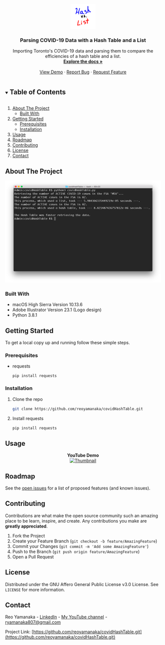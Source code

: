<!--
*** Thanks for checking out this project. If you have a suggestion
*** that would make this better, please fork the repo and create a pull request
*** or simply open an issue with the tag "enhancement".
***
-->

<!-- PROJECT LOGO -->
<br />
<p align="center">
  <a href="https://github.com/reoyamanaka/cost_visualizer.git">
    <img src="images/covidHashTable.gif" alt="Logo" width="80" height="80">
  </a>

  <h3 align="center">Parsing COVID-19 Data with a Hash Table and a List</h3>

  <p align="center">
    Importing Toronto's COVID-19 data and parsing them to compare the efficiencies of a hash table and a list. 
    <br />
    <a href="https://github.com/reoyamanaka/covidHashTable.git"><strong>Explore the docs »</strong></a>
    <br />
    <br />
    <a href="">View Demo</a>
    ·
    <a href="https://github.com/reoyamanaka/covidHashTable/issues">Report Bug</a>
    ·
    <a href="https://github.com/reoyamanaka/covidHashTable/issues">Request Feature</a>
  </p>
</p>



<!-- TABLE OF CONTENTS -->
<details open="open">
  <summary><h2 style="display: inline-block">Table of Contents</h2></summary>
  <ol>
    <li>
      <a href="#about-the-project">About The Project</a>
      <ul>
        <li><a href="#built-with">Built With</a></li>
      </ul>
    </li>
    <li>
      <a href="#getting-started">Getting Started</a>
      <ul>
        <li><a href="#prerequisites">Prerequisites</a></li>
        <li><a href="#installation">Installation</a></li>
      </ul>
    </li>
    <li><a href="#usage">Usage</a></li>
    <li><a href="#roadmap">Roadmap</a></li>
    <li><a href="#contributing">Contributing</a></li>
    <li><a href="#license">License</a></li>
    <li><a href="#contact">Contact</a></li>
  </ol>
</details>



<!-- ABOUT THE PROJECT -->
## About The Project

<p align="left">
  <img src="images/0.png" width="729" height="330">
</p>

### Built With

* macOS High Sierra Version 10.13.6
* Adobe Illustrator Version 23.1 (Logo design)
* Python 3.8.1

<!-- GETTING STARTED -->
## Getting Started

To get a local copy up and running follow these simple steps.

### Prerequisites

* requests
  ```requests
  pip install requests
  ```

### Installation

1. Clone the repo
   ```sh
   git clone https://github.com/reoyamanaka/covidHashTable.git
   ```
2. Install requests
     ```sh
     pip install requests
     ```


<!-- USAGE -->
## Usage

<div align="center">
  <strong>YouTube Demo</strong><br>
  <a href="https://youtu.be/yDaQAHXgQ9Y" target="_blank">
    <img src="http://i3.ytimg.com/vi/yDaQAHXgQ9Y/hqdefault.jpg" alt="Thumbnail" width="560" height="315">
  </a>
</div>


<!-- ROADMAP -->
## Roadmap

See the [open issues](https://github.com/reoyamanaka/covidHashTable/issues) for a list of proposed features (and known issues).


<!-- CONTRIBUTING -->
## Contributing

Contributions are what make the open source community such an amazing place to be learn, inspire, and create. Any contributions you make are **greatly appreciated**.

1. Fork the Project
2. Create your Feature Branch (`git checkout -b feature/AmazingFeature`)
3. Commit your Changes (`git commit -m 'Add some AmazingFeature'`)
4. Push to the Branch (`git push origin feature/AmazingFeature`)
5. Open a Pull Request



<!-- LICENSE -->
## License

Distributed under the GNU Affero General Public License v3.0 License. See `LICENSE` for more information.


<!-- CONTACT -->
## Contact

Reo Yamanaka - [LinkedIn](https://www.linkedin.com/in/reo-yamanaka-7a2289119/) - [My YouTube channel](https://www.youtube.com/channel/UCBwqp_MEM2XcSnq7kRvOB3A) - ryamanaka807@gmail.com

Project Link: [https://github.com/reoyamanaka/covidHashTable.git](https://github.com/reoyamanaka/covidHashTable.git)
